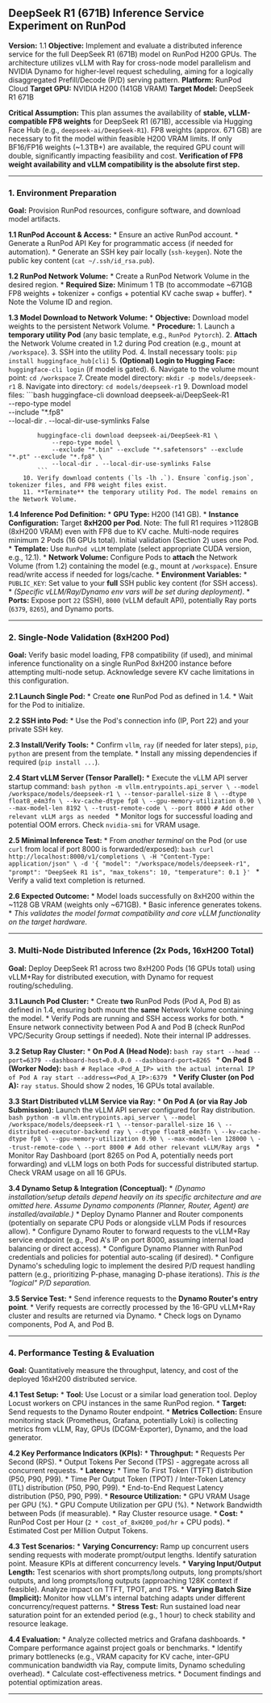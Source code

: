 ## DeepSeek R1 (671B) Inference Service Experiment on RunPod

**Version:** 1.1
**Objective:** Implement and evaluate a distributed inference service for the full DeepSeek R1 (671B) model on RunPod H200 GPUs. The architecture utilizes vLLM with Ray for cross-node model parallelism and NVIDIA Dynamo for higher-level request scheduling, aiming for a logically disaggregated Prefill/Decode (P/D) serving pattern.
**Platform:** RunPod Cloud
**Target GPU:** NVIDIA H200 (141GB VRAM)
**Target Model:** DeepSeek R1 671B

**Critical Assumption:** This plan assumes the availability of **stable, vLLM-compatible FP8 weights** for DeepSeek R1 (671B), accessible via Hugging Face Hub (e.g., `deepseek-ai/DeepSeek-R1`). FP8 weights (approx. 671 GB) are necessary to fit the model within feasible H200 VRAM limits. If only BF16/FP16 weights (~1.3TB+) are available, the required GPU count will double, significantly impacting feasibility and cost. **Verification of FP8 weight availability and vLLM compatibility is the absolute first step.**

---

### 1. Environment Preparation

**Goal:** Provision RunPod resources, configure software, and download model artifacts.

**1.1 RunPod Account & Access:**
    *   Ensure an active RunPod account.
    *   Generate a RunPod API Key for programmatic access (if needed for automation).
    *   Generate an SSH key pair locally (`ssh-keygen`). Note the public key content (`cat ~/.ssh/id_rsa.pub`).

**1.2 RunPod Network Volume:**
    *   Create a RunPod Network Volume in the desired region.
    *   **Required Size:** Minimum 1 TB (to accommodate ~671GB FP8 weights + tokenizer + configs + potential KV cache swap + buffer).
    *   Note the Volume ID and region.

**1.3 Model Download to Network Volume:**
    *   **Objective:** Download model weights to the persistent Network Volume.
    *   **Procedure:**
        1.  Launch a **temporary utility Pod** (any basic template, e.g., `RunPod Pytorch`).
        2.  **Attach** the Network Volume created in 1.2 during Pod creation (e.g., mount at `/workspace`).
        3.  SSH into the utility Pod.
        4.  Install necessary tools: `pip install huggingface_hub[cli]`
        5.  **(Optional) Login to Hugging Face:** `huggingface-cli login` (if model is gated).
        6.  Navigate to the volume mount point: `cd /workspace`
        7.  Create model directory: `mkdir -p models/deepseek-r1`
        8.  Navigate into directory: `cd models/deepseek-r1`
        9.  Download model files:
            ```bash
            huggingface-cli download deepseek-ai/DeepSeek-R1 \
                --repo-type model \
                --include "*.fp8" \
                --local-dir . --local-dir-use-symlinks False

            huggingface-cli download deepseek-ai/DeepSeek-R1 \
                --repo-type model \
                --exclude "*.bin" --exclude "*.safetensors" --exclude "*.pt" --exclude "*.fp8" \
                --local-dir . --local-dir-use-symlinks False
            ```
        10. Verify download contents (`ls -lh .`). Ensure `config.json`, tokenizer files, and FP8 weight files exist.
        11. **Terminate** the temporary utility Pod. The model remains on the Network Volume.

**1.4 Inference Pod Definition:**
    *   **GPU Type:** H200 (141 GB).
    *   **Instance Configuration:** Target **8xH200 per Pod**. Note: The full R1 requires >1128GB (8xH200 VRAM) even with FP8 due to KV cache. Multi-node requires minimum 2 Pods (16 GPUs total). Initial validation (Section 2) uses one Pod.
    *   **Template:** Use `RunPod vLLM` template (select appropriate CUDA version, e.g., 12.1).
    *   **Network Volume:** Configure Pods to **attach** the Network Volume (from 1.2) containing the model (e.g., mount at `/workspace`). Ensure read/write access if needed for logs/cache.
    *   **Environment Variables:**
        *   `PUBLIC_KEY`: Set value to your **full** SSH public key content (for SSH access).
        *   *(Specific vLLM/Ray/Dynamo env vars will be set during deployment)*.
    *   **Ports:** Expose port `22` (SSH), `8000` (vLLM default API), potentially Ray ports (`6379`, `8265`), and Dynamo ports.

---

### 2. Single-Node Validation (8xH200 Pod)

**Goal:** Verify basic model loading, FP8 compatibility (if used), and minimal inference functionality on a single RunPod 8xH200 instance before attempting multi-node setup. Acknowledge severe KV cache limitations in this configuration.

**2.1 Launch Single Pod:**
    *   Create **one** RunPod Pod as defined in 1.4.
    *   Wait for the Pod to initialize.

**2.2 SSH into Pod:**
    *   Use the Pod's connection info (IP, Port 22) and your private SSH key.

**2.3 Install/Verify Tools:**
    *   Confirm `vllm`, `ray` (if needed for later steps), `pip`, `python` are present from the template.
    *   Install any missing dependencies if required (`pip install ...`).

**2.4 Start vLLM Server (Tensor Parallel):**
    *   Execute the vLLM API server startup command:
        ```bash
        python -m vllm.entrypoints.api_server \
            --model /workspace/models/deepseek-r1 \
            --tensor-parallel-size 8 \
            --dtype float8_e4m3fn \
            --kv-cache-dtype fp8 \
            --gpu-memory-utilization 0.90 \
            --max-model-len 8192 \
            --trust-remote-code \
            --port 8000
            # Add other relevant vLLM args as needed
        ```
    *   Monitor logs for successful loading and potential OOM errors. Check `nvidia-smi` for VRAM usage.

**2.5 Minimal Inference Test:**
    *   From *another terminal* on the Pod (or use `curl` from local if port 8000 is forwarded/exposed):
        ```bash
        curl http://localhost:8000/v1/completions \
        -H "Content-Type: application/json" \
        -d '{
            "model": "/workspace/models/deepseek-r1",
            "prompt": "DeepSeek R1 is",
            "max_tokens": 10,
            "temperature": 0.1
        }'
        ```
    *   Verify a valid text completion is returned.

**2.6 Expected Outcome:**
    *   Model loads successfully on 8xH200 within the ~1128 GB VRAM (weights only ~671GB).
    *   Basic inference generates tokens.
    *   *This validates the model format compatibility and core vLLM functionality on the target hardware.*

---

### 3. Multi-Node Distributed Inference (2x Pods, 16xH200 Total)

**Goal:** Deploy DeepSeek R1 across two 8xH200 Pods (16 GPUs total) using vLLM+Ray for distributed execution, with Dynamo for request routing/scheduling.

**3.1 Launch Pod Cluster:**
    *   Create **two** RunPod Pods (Pod A, Pod B) as defined in 1.4, ensuring both mount the **same** Network Volume containing the model.
    *   Verify Pods are running and SSH access works for both.
    *   Ensure network connectivity between Pod A and Pod B (check RunPod VPC/Security Group settings if needed). Note their internal IP addresses.

**3.2 Setup Ray Cluster:**
    *   **On Pod A (Head Node):**
        ```bash
        ray start --head --port=6379 --dashboard-host=0.0.0.0 --dashboard-port=8265
        ```
    *   **On Pod B (Worker Node):**
        ```bash
        # Replace <Pod_A_IP> with the actual internal IP of Pod A
        ray start --address=<Pod_A_IP>:6379
        ```
    *   **Verify Cluster (on Pod A):** `ray status`. Should show 2 nodes, 16 GPUs total available.

**3.3 Start Distributed vLLM Service via Ray:**
    *   **On Pod A (or via Ray Job Submission):** Launch the vLLM API server configured for Ray distribution.
        ```bash
        python -m vllm.entrypoints.api_server \
            --model /workspace/models/deepseek-r1 \
            --tensor-parallel-size 16 \
            --distributed-executor-backend ray \
            --dtype float8_e4m3fn \
            --kv-cache-dtype fp8 \
            --gpu-memory-utilization 0.90 \
            --max-model-len 128000 \
            --trust-remote-code \
            --port 8000
            # Add other relevant vLLM/Ray args
        ```
    *   Monitor Ray Dashboard (port 8265 on Pod A, potentially needs port forwarding) and vLLM logs on both Pods for successful distributed startup. Check VRAM usage on all 16 GPUs.

**3.4 Dynamo Setup & Integration (Conceptual):**
    *   *(Dynamo installation/setup details depend heavily on its specific architecture and are omitted here. Assume Dynamo components (Planner, Router, Agent) are installed/available.)*
    *   Deploy Dynamo Planner and Router components (potentially on separate CPU Pods or alongside vLLM Pods if resources allow).
    *   Configure Dynamo Router to forward requests to the vLLM+Ray service endpoint (e.g., Pod A's IP on port 8000, assuming internal load balancing or direct access).
    *   Configure Dynamo Planner with RunPod credentials and policies for potential auto-scaling (if desired).
    *   Configure Dynamo's scheduling logic to implement the desired P/D request handling pattern (e.g., prioritizing P-phase, managing D-phase iterations). *This is the "logical" P/D separation.*

**3.5 Service Test:**
    *   Send inference requests to the **Dynamo Router's entry point**.
    *   Verify requests are correctly processed by the 16-GPU vLLM+Ray cluster and results are returned via Dynamo.
    *   Check logs on Dynamo components, Pod A, and Pod B.

---

### 4. Performance Testing & Evaluation

**Goal:** Quantitatively measure the throughput, latency, and cost of the deployed 16xH200 distributed service.

**4.1 Test Setup:**
    *   **Tool:** Use Locust or a similar load generation tool. Deploy Locust workers on CPU instances in the same RunPod region.
    *   **Target:** Send requests to the Dynamo Router endpoint.
    *   **Metrics Collection:** Ensure monitoring stack (Prometheus, Grafana, potentially Loki) is collecting metrics from vLLM, Ray, GPUs (DCGM-Exporter), Dynamo, and the load generator.

**4.2 Key Performance Indicators (KPIs):**
    *   **Throughput:**
        *   Requests Per Second (RPS).
        *   Output Tokens Per Second (TPS) - aggregate across all concurrent requests.
    *   **Latency:**
        *   Time To First Token (TTFT) distribution (P50, P90, P99).
        *   Time Per Output Token (TPOT) / Inter-Token Latency (ITL) distribution (P50, P90, P99).
        *   End-to-End Request Latency distribution (P50, P90, P99).
    *   **Resource Utilization:**
        *   GPU VRAM Usage per GPU (%).
        *   GPU Compute Utilization per GPU (%).
        *   Network Bandwidth between Pods (if measurable).
        *   Ray Cluster resource usage.
    *   **Cost:**
        *   RunPod Cost per Hour (`2 * cost_of_8xH200_pod/hr` + CPU pods).
        *   Estimated Cost per Million Output Tokens.

**4.3 Test Scenarios:**
    *   **Varying Concurrency:** Ramp up concurrent users sending requests with moderate prompt/output lengths. Identify saturation point. Measure KPIs at different concurrency levels.
    *   **Varying Input/Output Length:** Test scenarios with short prompts/long outputs, long prompts/short outputs, and long prompts/long outputs (approaching 128K context if feasible). Analyze impact on TTFT, TPOT, and TPS.
    *   **Varying Batch Size (Implicit):** Monitor how vLLM's internal batching adapts under different concurrency/request patterns.
    *   **Stress Test:** Run sustained load near saturation point for an extended period (e.g., 1 hour) to check stability and resource leakage.

**4.4 Evaluation:**
    *   Analyze collected metrics and Grafana dashboards.
    *   Compare performance against project goals or benchmarks.
    *   Identify primary bottlenecks (e.g., VRAM capacity for KV cache, inter-GPU communication bandwidth via Ray, compute limits, Dynamo scheduling overhead).
    *   Calculate cost-effectiveness metrics.
    *   Document findings and potential optimization areas.

---